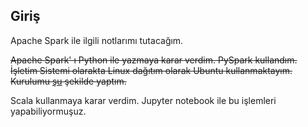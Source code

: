 ## Giriş

Apache Spark ile ilgili notlarımı tutacağım.

~~Apache Spark' ı Python ile yazmaya karar verdim. PySpark kullandım. İşletim Sistemi olarakta Linux dağıtım olarak Ubuntu kullanmaktayım. Kurulumu [şu](./kurulum.md) şekilde yaptım.~~


Scala kullanmaya karar verdim. Jupyter notebook ile bu işlemleri yapabiliyormuşuz.